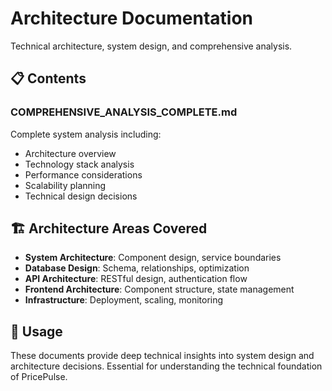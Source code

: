 # Architecture Documentation

Technical architecture, system design, and comprehensive analysis.

## 📋 Contents

### **COMPREHENSIVE_ANALYSIS_COMPLETE.md**
Complete system analysis including:
- Architecture overview
- Technology stack analysis
- Performance considerations
- Scalability planning
- Technical design decisions

## 🏗️ Architecture Areas Covered

- **System Architecture**: Component design, service boundaries
- **Database Design**: Schema, relationships, optimization
- **API Architecture**: RESTful design, authentication flow
- **Frontend Architecture**: Component structure, state management
- **Infrastructure**: Deployment, scaling, monitoring

## 🎯 Usage

These documents provide deep technical insights into system design and architecture decisions. Essential for understanding the technical foundation of PricePulse.

